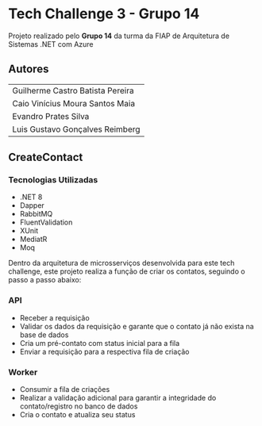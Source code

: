 
# Tech Challenge 3 - Grupo 14

Projeto realizado pelo **Grupo 14** da turma da FIAP de Arquitetura de Sistemas .NET com Azure


## Autores

||
|--|
| Guilherme Castro Batista Pereira |
| Caio Vinícius Moura Santos Maia |
| Evandro Prates Silva |
| Luis Gustavo Gonçalves Reimberg |


## CreateContact

### Tecnologias Utilizadas
- .NET 8
- Dapper
- RabbitMQ
- FluentValidation
- XUnit
- MediatR
- Moq

Dentro da arquitetura de microsserviços desenvolvida para este tech challenge, este projeto realiza a função de criar os contatos, seguindo o passo a passo abaixo:

### API
- Receber a requisição
- Validar os dados da requisição e garante que o contato já não exista na base de dados
- Cria um pré-contato com status inicial para a fila
- Enviar a requisição para a respectiva fila de criação

### Worker
- Consumir a fila de criações
- Realizar a validação adicional para garantir a integridade do contato/registro no banco de dados
- Cria o contato e atualiza seu status

